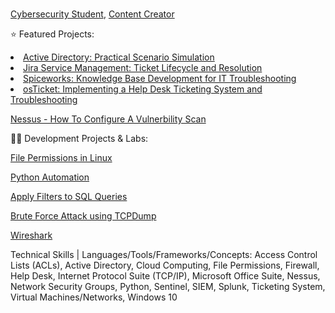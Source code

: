 
<br/><a href="https://www.linkedin.com/in/adnan-ali-yussuf-59151028b/">Cybersecurity Student</a>, <a href="https://github.com/CAdnany">Content Creator</a>

⭐ Featured Projects:

<li><a href="https://github.com/kirkgacias/ad-scenario-simulation">Active Directory: Practical Scenario Simulation</a></li>
<li><a href="https://github.com/kirkgacias/jira-ticket-lifecycle">Jira Service Management: Ticket Lifecycle and Resolution</a></li>
<li><a href="https://github.com/kirkgacias/spiceworks-knowledge-base">Spiceworks: Knowledge Base Development for IT Troubleshooting</a></li>
<li><a href="https://github.com/kirkgacias/osticket-ticket-resolution">osTicket: Implementing a Help Desk Ticketing System and Troubleshooting</a></li>

[Nessus - How To Configure A Vulnerbility Scan](http://tinyurl.com/kk53mhna)


👨‍💻 Development Projects & Labs:
  
[File Permissions in Linux](https://tinyurl.com/bdfna5t7)


[Python Automation](https://tinyurl.com/3e2au934)


[Apply Filters to SQL Queries](https://tinyurl.com/29pyax4j)


[Brute Force Attack using TCPDump](https://tinyurl.com/jb9a3nmz)


[Wireshark](https://tinyurl.com/237ym7df)
 

Technical Skills | Languages/Tools/Frameworks/Concepts: 
Access Control Lists (ACLs), Active Directory, Cloud Computing, File Permissions, Firewall, Help Desk, Internet Protocol Suite (TCP/IP), Microsoft Office Suite, Nessus, Network Security Groups, Python, Sentinel, SIEM, Splunk, Ticketing System, Virtual Machines/Networks, Windows 10
